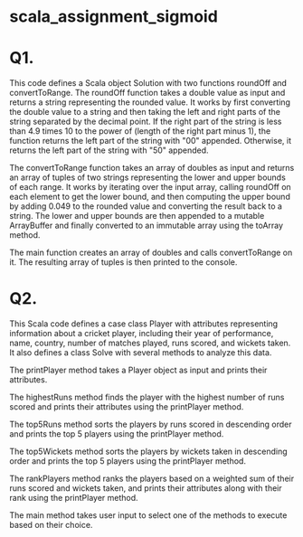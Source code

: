 # scala_assignment_sigmoid

# Q1. 
This code defines a Scala object Solution with two functions roundOff and convertToRange.
The roundOff function takes a double value as input and returns a string representing the rounded value. It works by first converting the double value to a string and then taking the left and right parts of the string separated by the decimal point. If the right part of the string is less than 4.9 times 10 to the power of (length of the right part minus 1), the function returns the left part of the string with "00" appended. Otherwise, it returns the left part of the string with "50" appended.

The convertToRange function takes an array of doubles as input and returns an array of tuples of two strings representing the lower and upper bounds of each range. It works by iterating over the input array, calling roundOff on each element to get the lower bound, and then computing the upper bound by adding 0.049 to the rounded value and converting the result back to a string. The lower and upper bounds are then appended to a mutable ArrayBuffer and finally converted to an immutable array using the toArray method.

The main function creates an array of doubles and calls convertToRange on it. The resulting array of tuples is then printed to the console.


# Q2.
This Scala code defines a case class Player with attributes representing information about a cricket player, including their year of performance, name, country, number of matches played, runs scored, and wickets taken. It also defines a class Solve with several methods to analyze this data.

The printPlayer method takes a Player object as input and prints their attributes.

The highestRuns method finds the player with the highest number of runs scored and prints their attributes using the printPlayer method.

The top5Runs method sorts the players by runs scored in descending order and prints the top 5 players using the printPlayer method.

The top5Wickets method sorts the players by wickets taken in descending order and prints the top 5 players using the printPlayer method.

The rankPlayers method ranks the players based on a weighted sum of their runs scored and wickets taken, and prints their attributes along with their rank using the printPlayer method.

The main method takes user input to select one of the methods to execute based on their choice.
